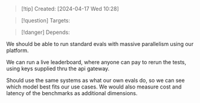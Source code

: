 
>[!tip] Created: [2024-04-17 Wed 10:28]

>[!question] Targets: 

>[!danger] Depends: 

We should be able to run standard evals with massive parallelism using our platform.

We can run a live leaderboard, where anyone can pay to rerun the tests, using keys supplied thru the api gateway.

Should use the same systems as what our own evals do, so we can see which model best fits our use cases.  We would also measure cost and latency of the benchmarks as additional dimensions.